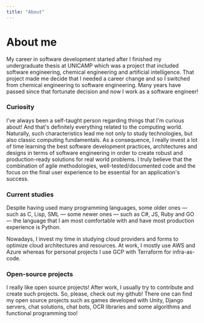 ```yaml
---
title: "About"
---
```


# About me

My career in software development started after I finished my undergraduate thesis at UNICAMP which was a project that included software engineering, chemical engineering and artificial intelligence. That project made me decide that I needed a career change and so I switched from chemical engineering to software engineering. Many years have passed since that fortunate decision and now I work as a software engineer!

### Curiosity

I've always been a self-taught person regarding things that I'm curious about! And that's definitely everything related to the computing world. Naturally, such characteristics lead me not only to study technologies, but also classic computing fundamentals. As a consequence, I really invest a lot of time learning the best software development practices, architectures and designs in terms of software engineering in order to create robust and production-ready solutions for real world problems. I truly believe that the combination of agile methodologies, well-tested/documented code and the focus on the final user experience to be essential for an application's success.

### Current studies

Despite having used many programming languages, some older ones — such as C, Lisp, SML — some newer ones — such as C#, JS, Ruby and GO — the language that I am most comfortable with and have most production experience is Python.

Nowadays, I invest my time in studying cloud providers and forms to optimize cloud architectures and resources. At work, I mostly use AWS and Azure whereas for personal projects I use GCP with Terraform for infra-as-code.

### Open-source projects

I really like open source projects! After work, I usually try to contribute and create such projects. So, please, check out my github! There one can find my open source projects such as games developed with Unity, Django servers, chat solutions, chat bots, OCR libraries and some algorithms and functional programming too!

&nbsp;
